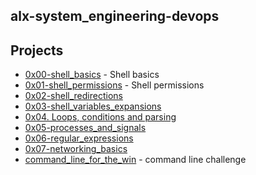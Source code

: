 ## alx-system_engineering-devops
## Projects
- [0x00-shell_basics](https://github.com/Nyaguthii-C/alx-system_engineering-devops/tree/main/0x00-shell_basics) - Shell basics
- [0x01-shell_permissions](https://github.com/Nyaguthii-C/alx-system_engineering-devops/tree/main/0x01-shell_permissions) - Shell permissions
- [0x02-shell_redirections](https://github.com/Nyaguthii-C/alx-system_engineering-devops/tree/main/0x02-shell_redirections)
- [0x03-shell_variables_expansions](https://github.com/Nyaguthii-C/alx-system_engineering-devops/tree/main/0x03-shell_variables_expansions)
- [0x04. Loops, conditions and parsing](https://github.com/Nyaguthii-C/alx-system_engineering-devops/tree/main/0x04-loops_conditions_and_parsing)
- [0x05-processes_and_signals](https://github.com/Nyaguthii-C/alx-system_engineering-devops/tree/main/0x05-processes_and_signals)
- [0x06-regular_expressions](https://github.com/Nyaguthii-C/alx-system_engineering-devops/tree/main/0x06-regular_expressions)
- [0x07-networking_basics](https://github.com/Nyaguthii-C/alx-system_engineering-devops/tree/main/0x07-networking_basics)
- [command_line_for_the_win](https://github.com/Nyaguthii-C/alx-system_engineering-devops/tree/main/command_line_for_the_win) - command line challenge
